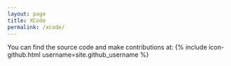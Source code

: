```yaml
---
layout: page
title: XCode
permalink: /xcode/
---
```


You can find the source code and make contributions at:
{% include icon-github.html username=site.github_username %}
